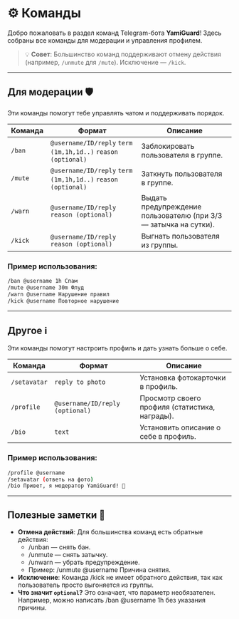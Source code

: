 # ⚙️ Команды 

Добро пожаловать в раздел команд Telegram-бота **YamiGuard**! Здесь собраны все команды для модерации и управления профилем.  

> 💡 **Совет**: Большинство команд поддерживают отмену действия (например, `/unmute` для `/mute`). Исключение — `/kick`.

---

## Для модерации 🛡️

Эти команды помогут тебе управлять чатом и поддерживать порядок.

| Команда | Формат | Описание |
|---------|--------|----------|
| `/ban`  | `@username/ID/reply` `term (1m,1h,1d..)` `reason (optional)` | Заблокировать пользователя в группе. |
| `/mute` | `@username/ID/reply` `term (1m,1h,1d..)` `reason (optional)` | Заткнуть пользователя в группе. |
| `/warn` | `@username/ID/reply` `reason (optional)` | Выдать предупреждение пользователю (при 3/3 — затычка на сутки). |
| `/kick` | `@username/ID/reply` `reason (optional)` | Выгнать пользователя из группы. |

### Пример использования:
```bash
/ban @username 1h Спам
/mute @username 30m Флуд
/warn @username Нарушение правил
/kick @username Повторное нарушение
```

---

## Другое ℹ️

Эти команды помогут настроить профиль и дать узнать больше о себе.

| Команда | Формат | Описание |
|---------|--------|----------|
| `/setavatar`	| `reply to photo`	| Установка фотокарточки в профиль. |
| `/profile` | `@username/ID/reply (optional)`	| Просмотр своего профиля (статистика, награды). |
| `/bio`	| `text`	| Установить описание о себе в профиль. |

### Пример использования:
```bash
/profile @username
/setavatar (ответь на фото)
/bio Привет, я модератор YamiGuard! 👋
```

---

## Полезные заметки 📝
- **Отмена действий**: Для большинства команд есть обратные действия:
  - /unban — снять бан.
  - /unmute — снять затычку.
  - /unwarn — убрать предупреждение.
  - Пример: /unmute @username Причина снятия.
- **Исключение**: Команда /kick не имеет обратного действия, так как пользователь просто выгоняется из группы.
- **Что значит `optional`?** Это означает, что параметр необязателен. Например, можно написать /ban @username 1h без указания причины.
